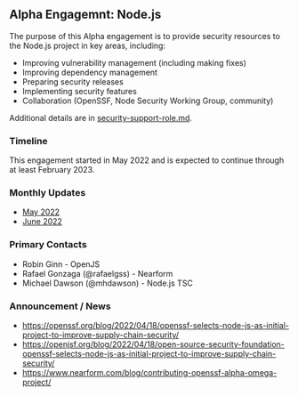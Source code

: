 ## Alpha Engagemnt: Node.js 

The purpose of this Alpha engagement is to provide security resources to the Node.js project
in key areas, including:

* Improving vulnerability management (including making fixes)
* Improving dependency management
* Preparing security releases
* Implementing security features
* Collaboration (OpenSSF, Node Security Working Group, community)

Additional details are in [security-support-role.md](security-support-role.md).

### Timeline

This engagement started in May 2022 and is expected to continue through at least February 2023.

### Monthly Updates

* [May 2022](update-2022-05.md)
* [June 2022](update-2022-06.md)

### Primary Contacts

* Robin Ginn - OpenJS
* Rafael Gonzaga (@rafaelgss) - Nearform
* Michael Dawson (@mhdawson) - Node.js TSC

### Announcement / News

* <https://openssf.org/blog/2022/04/18/openssf-selects-node-js-as-initial-project-to-improve-supply-chain-security/>
* <https://openjsf.org/blog/2022/04/18/open-source-security-foundation-openssf-selects-node-js-as-initial-project-to-improve-supply-chain-security/>
* <https://www.nearform.com/blog/contributing-openssf-alpha-omega-project/>
